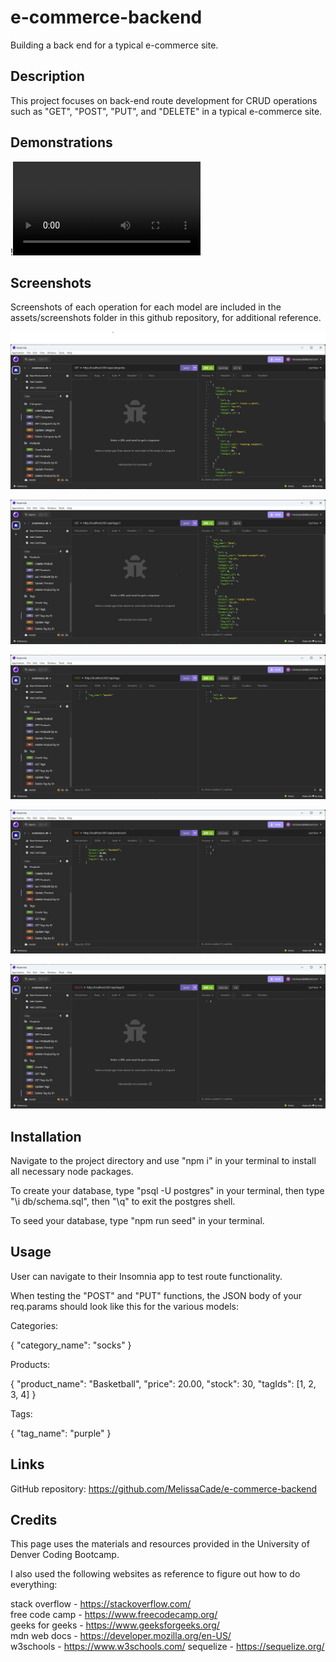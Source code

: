 # e-commerce-backend

Building a back end for a typical e-commerce site.

## Description

This project focuses on back-end route development for CRUD operations such as "GET", "POST", "PUT", and "DELETE" in a typical e-commerce site.

## Demonstrations

!<video controls src="assets/video_walkthrough/e-commerce_vid_walkthrough.mp4" title="Demonstration Video"></video>

## Screenshots

Screenshots of each operation for each model are included in the assets/screenshots folder in this github repository, for additional reference.

![GET categories](./assets/screenshots/categories_get.jpg)

![GET products by ID](./assets/screenshots/products_get_by_id.jpg)

![POST tags](./assets/screenshots/tags_create.jpg)

![PUT products](./assets/screenshots/products_update.jpg)

![DELETE tags](./assets/screenshots/tags_delete.jpg)

## Installation

Navigate to the project directory and use "npm i" in your terminal to install all necessary node packages.

To create your database, type "psql -U postgres" in your terminal, then type "\i db/schema.sql", then "\q" to exit the postgres shell.

To seed your database, type "npm run seed" in your terminal.

## Usage

User can navigate to their Insomnia app to test route functionality.

When testing the "POST" and "PUT" functions, the JSON body of your req.params should look like this for the various models:

Categories:

{
"category_name": "socks"
}

Products:

{
"product_name": "Basketball",
"price": 20.00,
"stock": 30,
"tagIds": [1, 2, 3, 4]
}

Tags:

{
"tag_name": "purple"
}

## Links

GitHub repository: https://github.com/MelissaCade/e-commerce-backend

## Credits

This page uses the materials and resources provided in the University of Denver Coding Bootcamp.

I also used the following websites as reference to figure out how to do everything:

stack overflow - https://stackoverflow.com/  
free code camp - https://www.freecodecamp.org/  
geeks for geeks - https://www.geeksforgeeks.org/  
mdn web docs - https://developer.mozilla.org/en-US/  
w3schools - https://www.w3schools.com/
sequelize - https://sequelize.org/
